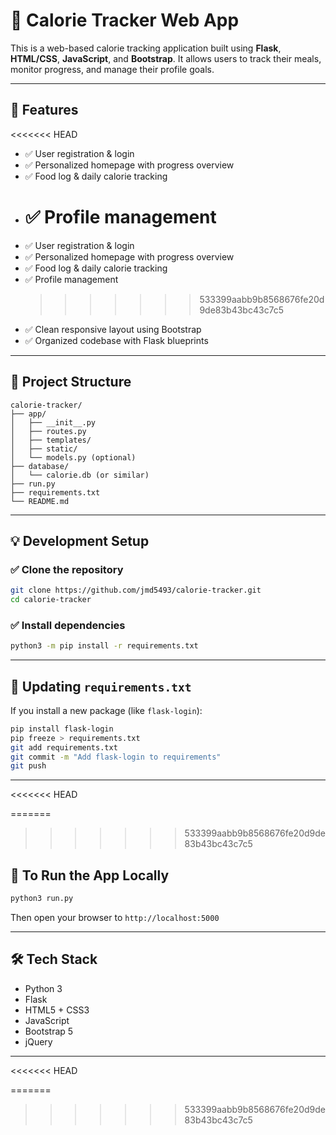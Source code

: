 # 🥗 Calorie Tracker Web App

This is a web-based calorie tracking application built using **Flask**, **HTML/CSS**, **JavaScript**, and **Bootstrap**. It allows users to track their meals, monitor progress, and manage their profile goals.

---

## 🚀 Features

<<<<<<< HEAD

- ✅ User registration & login
- ✅ Personalized homepage with progress overview
- ✅ Food log & daily calorie tracking
- # ✅ Profile management
- ✅ User registration & login
- ✅ Personalized homepage with progress overview
- ✅ Food log & daily calorie tracking
- ✅ Profile management
  > > > > > > > 533399aabb9b8568676fe20d9de83b43bc43c7c5
- ✅ Clean responsive layout using Bootstrap
- ✅ Organized codebase with Flask blueprints

---

## 📁 Project Structure

```
calorie-tracker/
├── app/
│   ├── __init__.py
│   ├── routes.py
│   ├── templates/
│   ├── static/
│   └── models.py (optional)
├── database/
│   └── calorie.db (or similar)
├── run.py
├── requirements.txt
└── README.md
```

---

## 💡 Development Setup

### ✅ Clone the repository

```bash
git clone https://github.com/jmd5493/calorie-tracker.git
cd calorie-tracker
```

### ✅ Install dependencies

```bash
python3 -m pip install -r requirements.txt
```

---

## 🔄 Updating `requirements.txt`

If you install a new package (like `flask-login`):

```bash
pip install flask-login
pip freeze > requirements.txt
git add requirements.txt
git commit -m "Add flask-login to requirements"
git push
```

---

<<<<<<< HEAD

=======

> > > > > > > 533399aabb9b8568676fe20d9de83b43bc43c7c5

## 📌 To Run the App Locally

```bash
python3 run.py
```

Then open your browser to `http://localhost:5000`

---

## 🛠 Tech Stack

- Python 3
- Flask
- HTML5 + CSS3
- JavaScript
- Bootstrap 5
- jQuery

---

<<<<<<< HEAD

=======

> > > > > > > 533399aabb9b8568676fe20d9de83b43bc43c7c5
